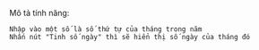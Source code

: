 Mô tả tính năng:

    Nhập vào một số là số thứ tự của tháng trong năm
    Nhấn nút "Tinh số ngày" thì sẽ hiển thị số ngày của tháng đó

